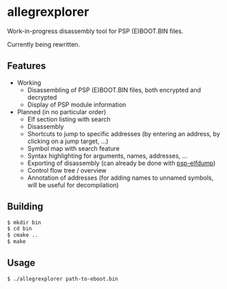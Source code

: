 # allegrexplorer

Work-in-progress disassembly tool for PSP (E)BOOT.BIN files.

Currently being rewritten.

## Features

- Working
  - Disassembling of PSP (E)BOOT.BIN files, both encrypted and decrypted
  - Display of PSP module information
- Planned (in no particular order)
  - Elf section listing with search
  - Disassembly
  - Shortcuts to jump to specific addresses (by entering an address, by clicking on a jump target, ...)
  - Symbol map with search feature
  - Syntax highlighting for arguments, names, addresses, ...
  - Exporting of disassembly (can already be done with [psp-elfdump](https://github.com/DaemonTsun/liballegrex/tree/master/psp-elfdump))
  - Control flow tree / overview
  - Annotation of addresses (for adding names to unnamed symbols, will be useful for decompilation)

## Building

```sh
$ mkdir bin
$ cd bin
$ cmake ..
$ make
```

## Usage

`$ ./allegrexplorer path-to-eboot.bin`

